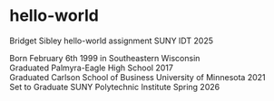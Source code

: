 # hello-world
Bridget Sibley hello-world assignment SUNY IDT 2025

Born February 6th 1999 in Southeastern Wisconsin <br>
Graduated Palmyra-Eagle High School 2017  <br>
Graduated Carlson School of Business University of Minnesota 2021  <br>
Set to Graduate SUNY Polytechnic Institute Spring 2026  <br>
